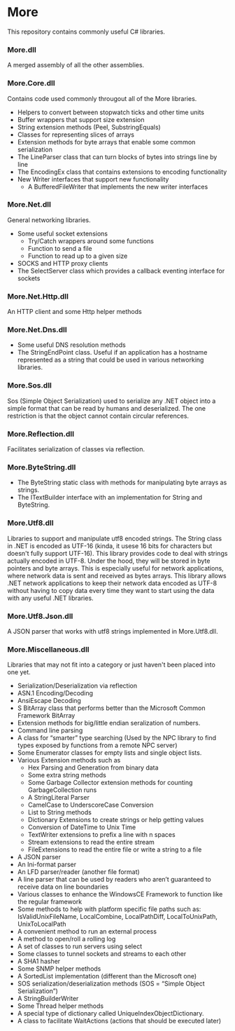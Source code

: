 More
========================================================
This repository contains commonly useful C# libraries.  

### More.dll
A merged assembly of all the other assemblies.

### More.Core.dll
Contains code used commonly througout all of the More libraries.

* Helpers to convert between stopwatch ticks and other time units
* Buffer wrappers that support size extension
* String extension methods (Peel, SubstringEquals)
* Classes for representing slices of arrays
* Extension methods for byte arrays that enable some common serialization
* The LineParser class that can turn blocks of bytes into strings line by line
* The EncodingEx class that contains extensions to encoding functionality
* New Writer interfaces that support new functionality
    - A BufferedFileWriter that implements the new writer interfaces

### More.Net.dll
General networking libraries.

* Some useful socket extensions
  * Try/Catch wrappers around some functions
  * Function to send a file
  * Function to read up to a given size
* SOCKS and HTTP proxy clients
* The SelectServer class which provides a callback eventing interface for sockets

### More.Net.Http.dll
An HTTP client and some Http helper methods

### More.Net.Dns.dll

* Some useful DNS resolution methods
* The StringEndPoint class.  Useful if an application has a hostname represented as a string that could be used in various networking libraries.

### More.Sos.dll
Sos (Simple Object Serialization) used to serialize any .NET object into a simple format that can be read by humans and deserialized. The one restriction is that the object cannot contain circular references.

### More.Reflection.dll
Facilitates serialization of classes via reflection.

### More.ByteString.dll

* The ByteString static class with methods for manipulating byte arrays as strings.
* The ITextBuilder interface with an implementation for String and ByteString.

### More.Utf8.dll
Libraries to support and manipulate utf8 encoded strings.  The String class in .NET is encoded as UTF-16 (kinda, it usese 16 bits for characters but doesn't fully support UTF-16).  This library provides code to deal with strings actually encoded in UTF-8.  Under the hood, they will be stored in byte pointers and byte arrays.  This is especially useful for network applications, where network data is sent and received as bytes arrays.  This library allows .NET network applications to keep their network data encoded as UTF-8 without having to copy data every time they want to start using the data with any useful .NET libraries.

### More.Utf8.Json.dll
A JSON parser that works with utf8 strings implemented in More.Utf8.dll.

### More.Miscellaneous.dll
Libraries that may not fit into a category or just haven't been placed into one yet.

* Serialization/Deserialization via reflection
* ASN.1 Encoding/Decoding
* AnsiEscape Decoding
* S BitArray class that performs better than the Microsoft Common Framework BitArray
* Extension methods for big/little endian seralization of numbers.
* Command line parsing
* A class for “smarter” type searching (Used by the NPC library to find types exposed by functions from a remote NPC server)
* Some Enumerator classes for empty lists and single object lists.
* Various Extension methods such as
  * Hex Parsing and Generation from binary data
  * Some extra string methods
  * Some Garbage Collector extension methods for counting GarbageCollection runs
  * A StringLiteral Parser
  * CamelCase to UnderscoreCase Conversion
  * List to String methods
  * Dictionary Extensions to create strings or help getting values
  * Conversion of DateTime to Unix Time
  * TextWriter extensions to prefix a line with n spaces
  * Stream extensions to read the entire stream
  * FileExtensions to read the entire file or write a string to a file
* A JSON parser
* An Ini-format parser
* An LFD parser/reader (another file format)
* A line parser that can be used by readers who aren’t guaranteed to receive data on line boundaries
* Various classes to enhance the WindowsCE Framework to function like the regular framework
* Some methods to help with platform specific file paths such as: IsValidUnixFileName, LocalCombine, LocalPathDiff, LocalToUnixPath, UnixToLocalPath
* A convenient method to run an external process
* A method to open/roll a rolling log
* A set of classes to run servers using select
* Some classes to tunnel sockets and streams to each other
* A SHA1 hasher
* Some SNMP helper methods
* A SortedList implementation (different than the Microsoft one)
* SOS serialization/deserialization methods (SOS = “Simple Object Serialization”)
* A StringBuilderWriter
* Some Thread helper methods
* A special type of dictionary called UniqueIndexObjectDictionary.
* A class to facilitate WaitActions (actions that should be executed later)
